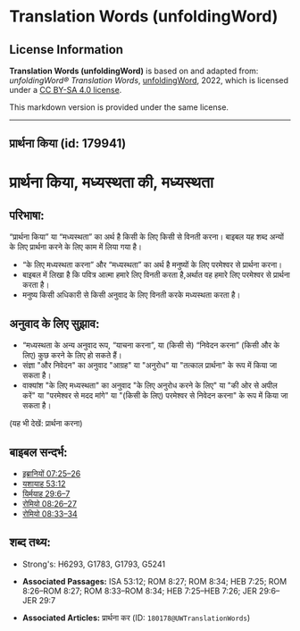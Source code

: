 # Translation Words (unfoldingWord)

## License Information

**Translation Words (unfoldingWord)** is based on and adapted from: _unfoldingWord® Translation Words_, [unfoldingWord](https://unfoldingword.org/utw), 2022, which is licensed under a [CC BY-SA 4.0 license](https://creativecommons.org/licenses/by-sa/4.0/legalcode.en).

This markdown version is provided under the same license.



--------------------------------

## प्रार्थना किया (id: 179941)

प्रार्थना किया, मध्यस्थता की, मध्यस्थता
=======================================

परिभाषा:
--------

“प्रार्थना किया” या “मध्यस्थता” का अर्थ है किसी के लिए किसी से विनती करना। बाइबल यह शब्द अन्यों के लिए प्रार्थना करने के लिए काम में लिया गया है।

* “के लिए मध्यस्थता करना” और “मध्यस्थता” का अर्थ है मनुष्यों के लिए परमेश्वर से प्रार्थना करना।
* बाइबल में लिखा है कि पवित्र आत्मा हमारे लिए विनती करता है,अर्थात वह हमारे लिए परमेश्वर से प्रार्थना करता है।
* मनुष्य किसी अधिकारी से किसी अनुवाद के लिए विनती करके मध्यस्थता करता है।

अनुवाद के लिए सुझाव:
--------------------

* “मध्यस्थता के अन्य अनुवाद रूप, “याचना करना”, या (किसी से) “निवेदन करना” (किसी और के लिए) कुछ करने के लिए हो सकते हैं।
* संज्ञा "और निवेदन" का अनुवाद "आग्रह" या "अनुरोध" या "तत्काल प्रार्थना" के रूप में किया जा सकता है।
* वाक्यांश "के लिए मध्यस्थता" का अनुवाद "के लिए अनुरोध करने के लिए" या "की ओर से अपील करें" या "परमेश्वर से मदद मांगे" या "(किसी के लिए) परमेश्वर से निवेदन करना" के रूप में किया जा सकता है।

(यह भी देखें: प्रार्थना करना)

बाइबल सन्दर्भ:
--------------

* [इब्रानियों 07:25–26](https://ref.ly/Heb7:25-Heb7:26)
* [यशायाह 53:12](https://ref.ly/Isa53:12)
* [यिर्मयाह 29:6–7](https://ref.ly/Jer29:6-Jer29:7)
* [रोमियो 08:26–27](https://ref.ly/Rom8:26-Rom8:27)
* [रोमियो 08:33–34](https://ref.ly/Rom8:33-Rom8:34)

शब्द तथ्य:
----------

* Strong's: H6293, G1783, G1793, G5241

* **Associated Passages:** ISA 53:12; ROM 8:27; ROM 8:34; HEB 7:25; ROM 8:26–ROM 8:27; ROM 8:33–ROM 8:34; HEB 7:25–HEB 7:26; JER 29:6–JER 29:7
* **Associated Articles:** प्रार्थना कर (ID: `180178@UWTranslationWords`)

